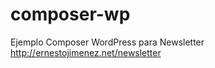 composer-wp
===========

Ejemplo Composer WordPress para Newsletter http://ernestojimenez.net/newsletter

